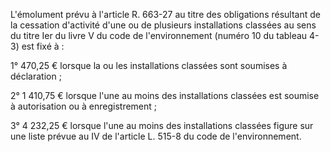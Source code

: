 L'émolument prévu à l'article R. 663-27 au titre des obligations résultant de la cessation d'activité d'une ou de plusieurs installations classées au sens du titre Ier du livre V du code de l'environnement (numéro 10 du tableau 4-3) est fixé à :

1° 470,25 € lorsque la ou les installations classées sont soumises à déclaration ;

2° 1 410,75 € lorsque l'une au moins des installations classées est soumise à autorisation ou à enregistrement ;

3° 4 232,25 € lorsque l'une au moins des installations classées figure sur une liste prévue au IV de l'article L. 515-8 du code de l'environnement.
